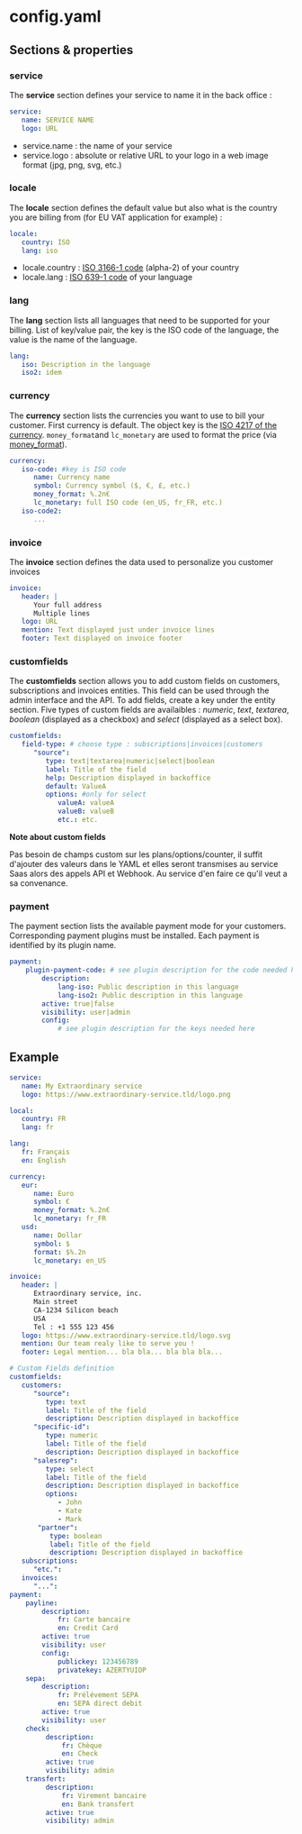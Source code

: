 # config.yaml

## Sections & properties

### service

The **service** section defines your service to name it in the back office :

```yaml
service:
   name: SERVICE NAME
   logo: URL
```

-  service.name : the name of your service
-  service.logo : absolute or relative URL to your logo in a web image format (jpg, png, svg, etc.)

### locale

The **locale** section defines the default value but also what is the country you are billing from (for EU VAT application for example) :

```yaml
locale:
   country: ISO
   lang: iso
```

- locale.country : [ISO 3166-1 code](https://fr.wikipedia.org/wiki/ISO_3166-1) (alpha-2) of your country
- locale.lang : [ISO 639-1 code](https://en.wikipedia.org/wiki/List_of_ISO_639-1_codes) of your language

### lang

The **lang** section lists all languages that need to be supported for your billing. List of key/value pair, the key is the ISO code of the language, the value is the name of the language.

```yaml
lang:
   iso: Description in the language
   iso2: idem
```

### currency

The **currency** section lists the currencies you want to use to bill your customer. First currency is default. The object key is the [ISO 4217 of the currency](https://en.wikipedia.org/wiki/ISO_4217). `money_format`and `lc_monetary` are used to format the price (via [money_format](http://php.net/manual/en/function.money-format.php)).

```yaml
currency:
   iso-code: #key is ISO code
      name: Currency name
      symbol: Currency symbol ($, €, £, etc.)
      money_format: %.2n€
      lc_monetary: full ISO code (en_US, fr_FR, etc.)
   iso-code2:
      ...
```

### invoice


The **invoice** section defines the data used to personalize you customer invoices

```yaml
invoice:
   header: |
      Your full address
      Multiple lines
   logo: URL
   mention: Text displayed just under invoice lines
   footer: Text displayed on invoice footer
```

### customfields

The **customfields** section allows you to add custom fields on customers, subscriptions and invoices entities. This field can be used through the admin interface and the API. To add fields, create a key under the entity section. Five types of custom fields are availaibles : *numeric*, *text*, *textarea*, *boolean* (displayed as a checkbox) and *select* (displayed as a select box).

```yaml
customfields:
   field-type: # choose type : subscriptions|invoices|customers
      "source":
         type: text|textarea|numeric|select|boolean
         label: Title of the field
         help: Description displayed in backoffice
         default: ValueA
         options: #only for select
            valueA: valueA
            valueB: valueB
            etc.: etc.
```

**Note about custom fields**

Pas besoin de champs custom sur les plans/options/counter, il suffit d'ajouter des valeurs dans le YAML et elles seront transmises au service Saas alors des appels API et Webhook. Au service d'en faire ce qu'il veut a sa convenance.

### payment

The payment section lists the available payment mode for your customers. Corresponding payment plugins must be installed. Each payment is identified by its plugin name.

```yaml
payment:
    plugin-payment-code: # see plugin description for the code needed here
        description:
            lang-iso: Public description in this language
            lang-iso2: Public description in this language
        active: true|false
        visibility: user|admin
        config:
            # see plugin description for the keys needed here
```

## Example

```yaml
service:
   name: My Extraordinary service
   logo: https://www.extraordinary-service.tld/logo.png

local:
   country: FR
   lang: fr

lang:
   fr: Français
   en: English

currency:
   eur:
      name: Euro
      symbol: €
      money_format: %.2n€
      lc_monetary: fr_FR
   usd:
      name: Dollar
      symbol: $
      format: $%.2n
      lc_monetary: en_US

invoice:
   header: |
      Extraordinary service, inc.
      Main street
      CA-1234 Silicon beach
      USA
      Tel : +1 555 123 456
   logo: https://www.extraordinary-service.tld/logo.svg
   mention: Our team realy like to serve you !
   footer: Legal mention... bla bla... bla bla bla...

# Custom Fields definition
customfields:
   customers:
      "source":
         type: text
         label: Title of the field
         description: Description displayed in backoffice
      "specific-id":
         type: numeric
         label: Title of the field
         description: Description displayed in backoffice
      "salesrep":
         type: select
         label: Title of the field
         description: Description displayed in backoffice
         options:
            - John
            - Kate
            - Mark
       "partner":
          type: boolean
          label: Title of the field
          description: Description displayed in backoffice
   subscriptions:
      "etc.":
   invoices:
      "...":
payment:
    payline:
        description:
            fr: Carte bancaire
            en: Credit Card
        active: true
        visibility: user
        config:
            publickey: 123456789
            privatekey: AZERTYUIOP
    sepa:
        description:
            fr: Prélévement SEPA
            en: SEPA direct debit
        active: true
        visibility: user
    check:
         description:
             fr: Chèque
             en: Check
         active: true
         visibility: admin
    transfert:
         description:
             fr: Virement bancaire
             en: Bank transfert
         active: true
         visibility: admin
```
